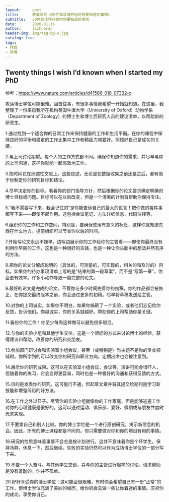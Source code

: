 ```yaml
---
layout:     post
title:      转载系列《20件我读博开始时想要知道的事情》
subtitle:   20件我读博开始时想要知道的事情
date:       2020-01-16
author:     lizhuoran
header-img: img/tag-bg-o.jpg
catalog: true
tags:
- 转载
- 读博
---
```

## Twenty things I wish I’d known when I started my PhD

参考：https://www.nature.com/articles/d41586-018-07332-x

攻读博士学位可能很难。回首往事，有很多事情我希望一开始就知道。在这里，我整理了一份来自我所在机构英国牛津大学（University of Oxford）动物学系（Department of Zoology）的博士生和博士后研究人员的建议清单，以帮助新的研究生。

1.通过找到一个适合你的日常工作来保持健康的工作和生活平衡。在你的课程中保持良好的平衡和稳定的工作比集中工作和精疲力竭要好。照顾好自己是成功的关键。

2.与上司讨论期望。每个人的工作方式都不同。确保你知道你的需求，并尽早与你的上司沟通，这样你就能一起高效地工作。

3.把时间花在综述性文献上。这些综述，无论是在数据收集之前还是之后，都有助于你制定你的研究目标和结论。

4.尽早决定你的目标。看看你的部门指导方针，然后根据你的论文要求确定明确的博士目标或问题。目标可以在以后改变，但是一个清晰的计划将帮助你保持专注。

5.“我不需要写下来，我会记住的”是你能告诉自己的最大的谎言！把你做的每件事都写下来——即使不起作用。这包括会议笔记、方法详细信息、代码注释等。

6.组织你的工作和工作空间。特别是，要确保使用有意义的标签，这样你就知道东西在什么地方。提前组织可以节省你以后的时间。

7.开始写论文永远不嫌早。边写边展示你的工作给你的主管看——即使你最终没有利用你早期的工作，这也是一种很好的实践，也是一种让你头脑中的想法井然有序的方法。

8.把你的论文分解成聪明的（具体的，可测量的，可实现的，相关的和及时的）目标。如果你的待办事项清单上写的是“结果的第一段草案”，而不是“写第一章”，你会更有效率。许多小动作导致一篇完整的论文。

9.最好的论文是完成的论文。不管你花多少时间完善你的初稿，你的作品都会被修正，在你提交最终版本之前，你会通过更多的初稿。尽早将草稿发送给主管。

10.对你的上司诚实。如果你不明白，如果你搞砸了一个实验，或者他们忘记给你反馈，告诉他们。你越诚实，你的关系就越好。帮助你的上司帮助你是关键。

11.备份你的工作！你至少每周这样做可以避免很多眼泪。

12.与你的实验小组和其他学生交往。这是一个很好的方式来讨论博士的经验，获得建议和帮助，改善你的研究和交朋友。

13.参加部门研讨会和实验室小组会议，甚至（或特别是）当主题不是你的专业领域时。你所学到的可以改变你的研究和职业方向。定期出席也会被注意到。

14.展示你的研究成果。这可以在实验室小组会议，会议等。演讲可能会很吓人，但随着你的练习，它会变得更容易，同时也是一种极好的沟通和获得反馈的方式。

15.目的是发表你的研究。这可能行不通，但起草文章并将其提交给期刊是学习新技能和增强简历的好方法。

16.在工作之外过日子。尽管你的实验小组就像你的工作家庭，但是能够逃避工作对你的心理健康是很好的。这可以通过运动、俱乐部、爱好、假期或与朋友共度时光来实现。

17.不要拿自己和别人比较。你的博士学位是一个进行原创研究，揭示新信息的机会。因此，所有的博士课程都是不同的。你只需要做对你和你的项目有用的事情。

18.研究的性质意味着事情不会总是按计划进行。这并不意味着你是个坏学生。保持冷静，休息一下，然后继续。失败的实验仍然可以作为成功博士学位的一部分写下来。

19.不要一个人奋斗。与其他学生交谈，并与你的主管进行坦率的讨论。请求帮助是没有羞耻的。你并不孤单。

20.好好享受你的博士学位！这可能会很艰难，有时你会希望自己有一份“正常”的工作，但博士学位充满了美妙的经历，给你机会去做一些让你着迷的事情。庆祝你的成功，享受你自己。